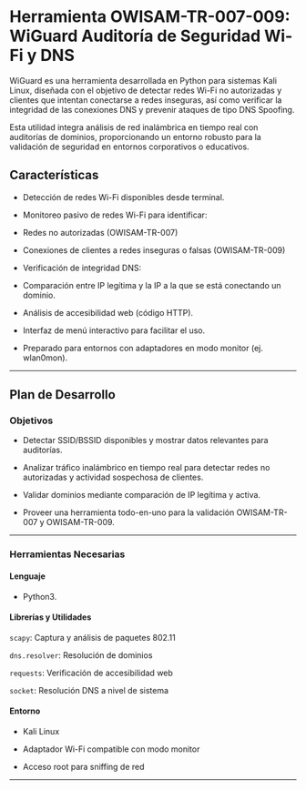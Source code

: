 # Herramienta OWISAM-TR-007-009: WiGuard Auditoría de Seguridad Wi-Fi y DNS

WiGuard es una herramienta desarrollada en Python para sistemas Kali Linux, diseñada con el objetivo de detectar redes Wi-Fi no autorizadas y clientes que intentan conectarse a redes inseguras, así como verificar la integridad de las conexiones DNS y prevenir ataques de tipo DNS Spoofing.

Esta utilidad integra análisis de red inalámbrica en tiempo real con auditorías de dominios, proporcionando un entorno robusto para la validación de seguridad en entornos corporativos o educativos.

## **Características**

- Detección de redes Wi-Fi disponibles desde terminal.

- Monitoreo pasivo de redes Wi-Fi para identificar:

- Redes no autorizadas (OWISAM-TR-007)

- Conexiones de clientes a redes inseguras o falsas (OWISAM-TR-009)

- Verificación de integridad DNS:

- Comparación entre IP legítima y la IP a la que se está conectando un dominio.

- Análisis de accesibilidad web (código HTTP).

- Interfaz de menú interactivo para facilitar el uso.

- Preparado para entornos con adaptadores en modo monitor (ej. wlan0mon).

---

## **Plan de Desarrollo**

### **Objetivos**
- Detectar SSID/BSSID disponibles y mostrar datos relevantes para auditorías.

- Analizar tráfico inalámbrico en tiempo real para detectar redes no autorizadas y actividad sospechosa de clientes.

- Validar dominios mediante comparación de IP legítima y activa.

- Proveer una herramienta todo-en-uno para la validación OWISAM-TR-007 y OWISAM-TR-009.

---

### **Herramientas Necesarias**

#### **Lenguaje**
- Python3.

#### **Librerías y Utilidades**
`scapy`: Captura y análisis de paquetes 802.11

`dns.resolver`: Resolución de dominios

`requests`: Verificación de accesibilidad web

`socket`: Resolución DNS a nivel de sistema

#### **Entorno**
- Kali Linux

- Adaptador Wi-Fi compatible con modo monitor

- Acceso root para sniffing de red

---